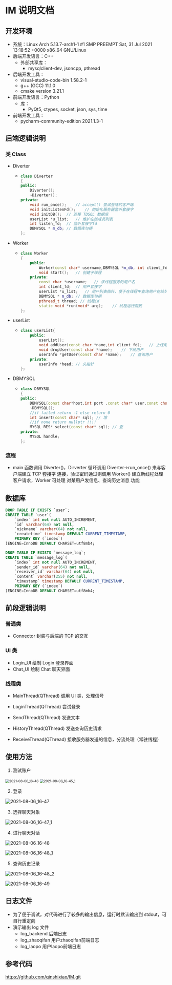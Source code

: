 # IM 说明文档

## 开发环境

- 系统：Linux Arch 5.13.7-arch1-1 #1 SMP PREEMPT Sat, 31 Jul 2021 13:18:52 +0000 x86_64 GNU/Linux
- 后端开发语言：C++
  - 外部共享库：
    - mysqlclient-dev, jsoncpp, pthread
- 后端开发工具：
  - visual-studio-code-bin 1.58.2-1
  - g++ (GCC) 11.1.0
  - cmake version 3.21.1
- 前端开发语言：Python
  - 库：
    - PyQt5, ctypes, socket, json, sys, time
- 前端开发工具：
  - pycharm-community-edition 2021.1.3-1



## 后端逻辑说明

### 类 Class

- Diverter

  - ```cc
    class Diverter
    {
    public:
        Diverter();
        ~Diverter();
    private:
        void run_once();	// accept() 尝试登陆的客户端
        void initListenFd();	// 初始化服务器监听套接字
        void initDB();	// 连接 TDSQL 数据库
        userList *u_list;	// 维护在线成员列表
        int listen_fd;	// 监听套接字fd
        DBMYSQL * m_db;	// 数据库句柄
    };
    ```

- Worker

  - ```cc
    class Worker
    {
        public:
            Worker(const char* username,DBMYSQL *m_db, int client_fd,userList *u_list);	// 连接TDSQL
            void start();	// 创建子线程
        private:
            const char *username;	// 该线程服务的用户名
            int client_fd;	// 用户套接字
            userList *u_list;	// 用户列表指针，便于在线程中查询用户在线状态
            DBMYSQL * m_db;	// 数据库句柄
            pthread_t thread; // 线程id 
            static void *run(void* arg);	// 线程运行函数
    };
    ```

- userList

  - ```cc
    class userList{
        public:
            userList();
            void addUser(const char *name,int client_fd);	// 上线用户
            void dropUser(const char *name);	// 下线用户
            userInfo *getUser(const char *name);	// 查询用户
        private:
            userInfo *head;	// 头指针
    };
    ```

- DBMYSQL

  - ```cc
    class DBMYSQL
    {
    public:
        DBMYSQL(const char*host,int port ,const char* user,const char* passwd,const char* dbname);
        ~DBMYSQL();
        //if failed return -1 else return 0
        int insert(const char* sql); // 增
        //if none return nullptr !!!!
        MYSQL_RES* select(const char* sql);	// 查
    private:
        MYSQL handle;
    };
    ```



### 流程

- main 函数调用 Diverter()，Dirverter 循环调用 Diverter->run_once() 来与客户端建立 TCP 套接字 连接，验证密码通过则调用 Worker() 建立新线程处理客户请求，Worker 可处理 对某用户发信息、查询历史消息 功能



## 数据库

```sql
DROP TABLE IF EXISTS `user`;
CREATE TABLE `user`(
    `index` int not null AUTO_INCREMENT,
    `id` varchar(64) not null,
    `nickname` varchar(64) not null,
    `createtime` timestamp DEFAULT CURRENT_TIMESTAMP,
    PRIMARY KEY (`index`)
)ENGINE=InnoDB DEFAULT CHARSET=utf8mb4;

DROP TABLE IF EXISTS `message_log`;
CREATE TABLE `message_log`(
    `index` int not null AUTO_INCREMENT,
    `sender_id` varchar(64) not null,
    `receiver_id` varchar(64) not null,
    `content` varchar(255) not null,
    `timestamp` timestamp DEFAULT CURRENT_TIMESTAMP,
    PRIMARY KEY (`index`)
)ENGINE=InnoDB DEFAULT CHARSET=utf8mb4;
```





## 前段逻辑说明

### 普通类

- Connector 封装与后端的 TCP 的交互

### UI 类

- Login_UI 绘制 Login 登录界面
- Chat_UI 绘制 Chat 聊天界面

### 线程类

- MainThread(QThread) 调用 UI 类，处理信号
- LoginThread(QThread) 尝试登录

- SendThread(QThread) 发送文本
- HistoryThread(QThread) 发送查询历史请求
- ReceiveThread(QThread) 接收服务器发送的信息，分流处理（常驻线程）



## 使用方法

1. 测试账户

<img src="../imgs/2021-08-06_16-46.png" alt="2021-08-06_16-46" style="zoom:75%;" />

<img src="../imgs/2021-08-06_16-45_1.png" alt="2021-08-06_16-45_1" style="zoom:75%;" />



2. 登录

![2021-08-06_16-47](../imgs/2021-08-06_16-47.png)

3. 选择聊天对象

![2021-08-06_16-47_1](../imgs/2021-08-06_16-47_1.png)

4. 进行聊天对话

![2021-08-06_16-48](../imgs/2021-08-06_16-48.png)

![2021-08-06_16-48_1](../imgs/2021-08-06_16-48_1.png)

5. 查询历史记录

![2021-08-06_16-48_2](../imgs/2021-08-06_16-48_2.png)

![2021-08-06_16-49](../imgs/2021-08-06_16-49.png)



## 日志文件

- 为了便于调试，对代码进行了较多的输出信息，运行时默认输出到 stdout，可自行重定向
- 演示输出 log 文件
  - log_backend 后端日志
  - log_zhaoqifan 用户zhaoqifan前端日志
  - log_laopo 用户laopo前端日志







## 参考代码

https://github.com/qinshixiao/IM.git
